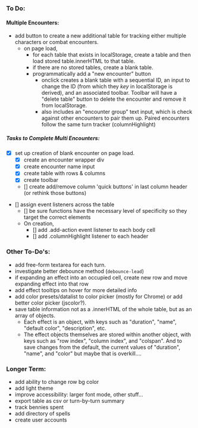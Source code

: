 ### To Do:

#### Multiple Encounters:
- add button to create a new additional table for tracking either multiple characters or combat encounters.
    - on page load, 
        - for each table that exists in localStorage, create a table and then load stored table.innerHTML to that table.
        - if there are no stored tables, create a blank table.
        - programmatically add a "new encounter" button
            - onclick creates a blank table with a sequential ID, an input to change the ID (from which they *key* in localStorage is derived), and an associated toolbar.  Toolbar will have a "delete table" button to delete the encounter and remove it from localStorage.
            - also includes an "encounter group" text input, which is check against other encounters to pair them up.  Paired encounters follow the same turn tracker (columnHighlight)

##### Tasks to Complete Multi Encounters:
- [x] set up creation of blank encounter on page load.
    - [x] create an encounter wrapper div
    - [x] create encounter name input
    - [x] create table with rows & columns
    - [x] create toolbar
    - [] create add/remove column 'quick buttons' in last column header (or rethink those buttons)
- [] assign event listeners across the table
    - [] be sure functions have the necessary level of specificity so they target the correct elements
    - On creation, 
        - [] add .add-action event listener to each body cell
        - [] add .columnHighlight listener to each header



### Other To-Do's:
- add free-form textarea for each turn.
- investigate better debounce method (`debounce-lead`)
- if expanding an effect into an occupied cell, create new row and move expanding effect into that row
- add effect tooltips on hover for more detailed info
- add color presets/datalist to color picker (mostly for Chrome) or add better color picker (jscolor?).
- save table information not as a .innerHTML of the whole table, but as an array of objects.
    - Each effect is an object, with keys such as "duration", "name", "default color", "description", etc.
    - The effect objects themselves are stored within another object, with keys such as "row index", "column index", and "colspan".  And to save changes from the default, the current values of "duration", "name", and "color" but maybe that is overkill....

### Longer Term:
- add ability to change row bg color
- add light theme
- improve accessibility: larger font mode, other stuff...
- export table as csv or turn-by-turn summary
- track bennies spent
- add directory of spells
- create user accounts
